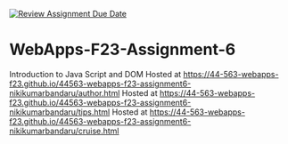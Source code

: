 [![Review Assignment Due Date](https://classroom.github.com/assets/deadline-readme-button-24ddc0f5d75046c5622901739e7c5dd533143b0c8e959d652212380cedb1ea36.svg)](https://classroom.github.com/a/b9NC0g7h)
# WebApps-F23-Assignment-6
Introduction to Java Script and DOM
Hosted at https://44-563-webapps-f23.github.io/44563-webapps-f23-assignment6-nikikumarbandaru/author.html
Hosted at https://44-563-webapps-f23.github.io/44563-webapps-f23-assignment6-nikikumarbandaru/tips.html
Hosted at https://44-563-webapps-f23.github.io/44563-webapps-f23-assignment6-nikikumarbandaru/cruise.html
